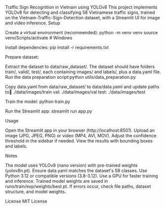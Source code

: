 Traffic Sign Recognition in Vietnam using YOLOv8
This project implements YOLOv8 for detecting and classifying 58 Vietnamese traffic signs, trained on the Vietnam-Traffic-Sign-Detection dataset, with a Streamlit UI for image and video inference.
Setup

Create a virtual environment (recommended):
python -m venv venv
source venv/Scripts/activate # Windows

Install dependencies:
pip install -r requirements.txt

Prepare dataset:

Extract the dataset to data/raw_dataset/. The dataset should have folders train/, valid/, test/, each containing images/ and labels/, plus a data.yaml file.
Run the data preparation script:python utils/data_preparation.py

Copy data.yaml from data/raw_dataset/ to data/data.yaml and update paths to:train: ./data/images/train
val: ./data/images/val
test: ./data/images/test

Train the model:
python train.py

Run the Streamlit app:
streamlit run app.py

Usage

Open the Streamlit app in your browser (http://localhost:8501).
Upload an image (JPG, JPEG, PNG) or video (MP4, AVI, MOV).
Adjust the confidence threshold in the sidebar if needed.
View the results with bounding boxes and labels.

Notes

The model uses YOLOv8 (nano version) with pre-trained weights (yolov8n.pt).
Ensure data.yaml matches the dataset's 58 classes.
Use Python 3.12 or compatible versions (3.8-3.12).
Use a GPU for faster training and inference.
Trained model weights are saved in runs/train/exp/weights/best.pt.
If errors occur, check file paths, dataset structure, and model weights.

License
MIT License

